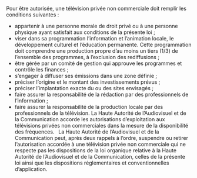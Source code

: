 Pour être autorisée, une télévision privée non commerciale doit remplir les conditions suivantes :
- appartenir à une personne morale de droit privé ou à une personne physique ayant satisfait aux conditions de la présente loi ;
- viser dans sa programmation l’information et l’animation locale, le développement culturel et l’éducation permanente. Cette programmation doit comprendre une production propre d’au moins un tiers (1/3) de l’ensemble des programmes, à l’exclusion des rediffusions ;
- être gérée par un comité de gestion qui approuve les programmes et contrôle les finances ;
- s’engager à diffuser ses émissions dans une zone définie ;
- préciser l’origine et le montant des investissements prévus ;
- préciser l’implantation exacte du ou des sites envisagés ;
- faire assurer la responsabilité de la rédaction par des professionnels de l’information ;
- faire assurer la responsabilité de la production locale par des professionnels de la télévision.
La Haute Autorité de l’Audiovisuel et de la Communication accorde les autorisations d’exploitation aux télévisions privées non commerciales dans la mesure de la disponibilité des fréquences.
` `La Haute Autorité de l’Audiovisuel et de la Communication peut, après deux rappels à l’ordre, suspendre ou retirer l’autorisation accordée à une télévision privée non commerciale qui ne respecte pas les dispositions de la loi organique relative à la Haute Autorité de l’Audiovisuel et de la Communication, celles de la présente loi ainsi que les dispositions réglementaires et conventionnelles d’application.